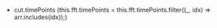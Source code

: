 * cut.timePoints (this.fft.timePoints = this.fft.timePoints.filter((_, idx) => arr.includes(idx));)
